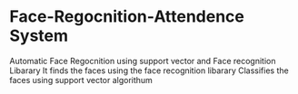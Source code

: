 # Face-Regocnition-Attendence System
Automatic Face Regocnition using support vector and Face recognition Libarary
It finds the faces using the face recognition libarary
Classifies the faces using support vector algorithum
